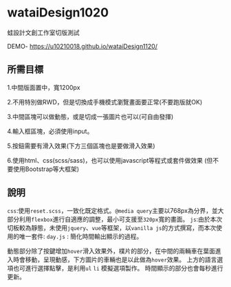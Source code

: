 # wataiDesign1020
蛙設計文創工作室切版測試

DEMO- https://u10210018.github.io/wataiDesign1120/

## 所需目標

1.中間版面置中，寬1200px

2.不用特別做RWD，但是切換成手機模式瀏覽畫面要正常(不要跑版就OK)

3.中間區塊可以做動態，或是切成一張圖片也可以(可自由發揮)

4.輸入框區塊，必須使用input。

5.按鈕需要有滑入效果(下方三個區塊也是要做滑入效果)

6.使用html、css(scss/sass)，也可以使用javascript等程式或套件做效果
  (但不要使用Bootstrap等大框架)


## 說明

`css`:使用`reset.scss`，一致化既定格式。`@media query`主要以768px為分界，並大部分利用`flexbox`進行自適應的調整，最小可支援至`320px`寬的畫面。
`js`:由於本次切板較為靜態，未使用`jquery`、`vue`等框架，以`vanilla js`的方式撰寫，而本次使用的唯一套件: `day.js` : 簡化時間輸出顯示的過程。

動態部分除了按鍵增加`hover`滑入效果外，樸片的部分，在中間的兩輛車在葉面進入時會移動，呈現動感，下方圖片的車輛也是以此做為`hover`效果。
上方的語言選項也可進行選擇點擊，是利用`ul` `li` 模擬選項製作。
時間顯示的部分也會每秒進行更新。
